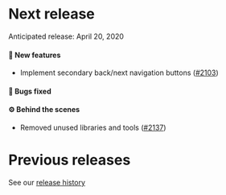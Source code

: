 # Next release

Anticipated release: April 20, 2020

#### 🚀 New features

- Implement secondary back/next navigation buttons ([#2103])

#### 🐛 Bugs fixed

#### ⚙️ Behind the scenes

- Removed unused libraries and tools ([#2137])

# Previous releases

See our [release history](https://github.com/18F/cms-hitech-apd/releases)

[#2145]: https://github.com/18F/cms-hitech-apd/issues/2145
[#2137]: https://github.com/18F/cms-hitech-apd/issues/2137
[#2103]: https://github.com/18F/cms-hitech-apd/issues/2103
